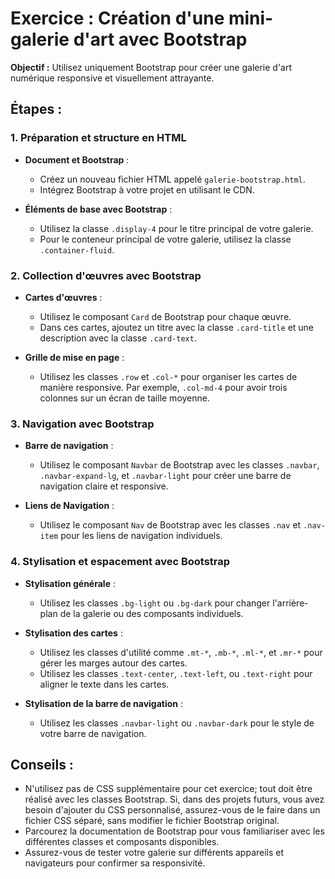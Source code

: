 # Exercice : Création d'une mini-galerie d'art avec Bootstrap

**Objectif :** Utilisez uniquement Bootstrap pour créer une galerie d'art numérique responsive et visuellement attrayante.

## Étapes :

### 1. Préparation et structure en HTML

- **Document et Bootstrap** :
  - Créez un nouveau fichier HTML appelé `galerie-bootstrap.html`.
  - Intégrez Bootstrap à votre projet en utilisant le CDN.
  
- **Éléments de base avec Bootstrap** :
  - Utilisez la classe `.display-4` pour le titre principal de votre galerie.
  - Pour le conteneur principal de votre galerie, utilisez la classe `.container-fluid`.

### 2. Collection d'œuvres avec Bootstrap

- **Cartes d'œuvres** :
  - Utilisez le composant `Card` de Bootstrap pour chaque œuvre. 
  - Dans ces cartes, ajoutez un titre avec la classe `.card-title` et une description avec la classe `.card-text`.
  
- **Grille de mise en page** :
  - Utilisez les classes `.row` et `.col-*` pour organiser les cartes de manière responsive. Par exemple, `.col-md-4` pour avoir trois colonnes sur un écran de taille moyenne.

### 3. Navigation avec Bootstrap

- **Barre de navigation** :
  - Utilisez le composant `Navbar` de Bootstrap avec les classes `.navbar`, `.navbar-expand-lg`, et `.navbar-light` pour créer une barre de navigation claire et responsive.
  
- **Liens de Navigation** :
  - Utilisez le composant `Nav` de Bootstrap avec les classes `.nav` et `.nav-item` pour les liens de navigation individuels.

### 4. Stylisation et espacement avec Bootstrap

- **Stylisation générale** :
  - Utilisez les classes `.bg-light` ou `.bg-dark` pour changer l'arrière-plan de la galerie ou des composants individuels.
  
- **Stylisation des cartes** :
  - Utilisez les classes d'utilité comme `.mt-*`, `.mb-*`, `.ml-*`, et `.mr-*` pour gérer les marges autour des cartes.
  - Utilisez les classes `.text-center`, `.text-left`, ou `.text-right` pour aligner le texte dans les cartes.
  
- **Stylisation de la barre de navigation** :
  - Utilisez les classes `.navbar-light` ou `.navbar-dark` pour le style de votre barre de navigation.

## Conseils :

- N'utilisez pas de CSS supplémentaire pour cet exercice; tout doit être réalisé avec les classes Bootstrap. Si, dans des projets futurs, vous avez besoin d'ajouter du CSS personnalisé, assurez-vous de le faire dans un fichier CSS séparé, sans modifier le fichier Bootstrap original.
- Parcourez la documentation de Bootstrap pour vous familiariser avec les différentes classes et composants disponibles.
- Assurez-vous de tester votre galerie sur différents appareils et navigateurs pour confirmer sa responsivité.
